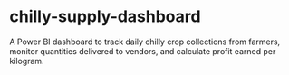 # chilly-supply-dashboard
A Power BI dashboard to track daily chilly crop collections from farmers, monitor quantities delivered to vendors, and calculate profit earned per kilogram.
